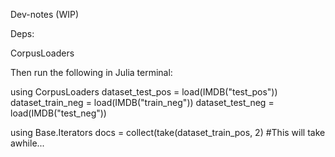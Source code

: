 Dev-notes (WIP)

Deps:

CorpusLoaders

Then run the following in Julia terminal:

using CorpusLoaders
dataset_test_pos = load(IMDB("test_pos"))
dataset_train_neg = load(IMDB("train_neg"))
dataset_test_neg = load(IMDB("test_neg"))

using Base.Iterators
docs = collect(take(dataset_train_pos, 2) #This will take awhile...